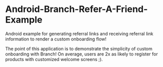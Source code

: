 # Android-Branch-Refer-A-Friend-Example
Android example for generating referral links and receiving referral link information to render a custom onboarding flow!

The point of this application is to demonstrate the simplicity of custom onboarding with Branch! On average, users are 2x as likely to register for products with customized welcome screens ;).

